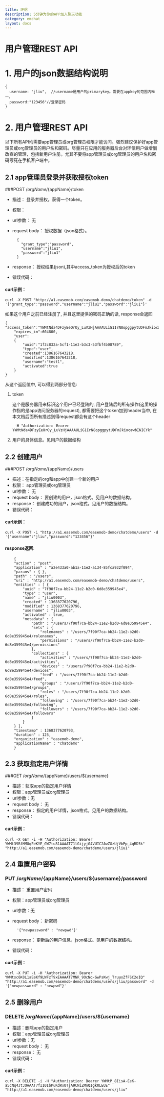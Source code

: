 ```yaml
---
title: 环信
description: 5分钟为你的APP加入聊天功能
category: emchat
layout: docs
---
```


# 用户管理REST API

# 1. 用户的json数据结构说明
	{
	  username: "jliu",  //username是用户的primarykey。需要在appkey的范围内唯一。
	  password:"123456"//登录密码
	}

# 2. 用户管理REST API

以下所有API均需要app管理员或org管理员权限才能访问。强烈建议保护好app管理员或org管理员的用户名和密码。尽量只在应用的服务器后台对环信用户做增删改查的管理，包括新用户注册。尤其不要将app管理员或org管理员的用户名和密码写死在手机客户端中。

## 2.1 app管理员登录并获取授权token ##

###POST /${orgName}/${appName}/token

- 描述： 登录并授权，获得一个token。
- 权限：
- url参数： 无
- request body： 授权数据（json格式）。

		{
		  "grant_type":"password",
	  	  "username":"jliu1",
	  	  "password":"jliu1"
		}

- response： 授权结果(json),其中access_token为授权后的token
- 错误代码：

#### curl示例：
		
	curl -X POST "http://a1.easemob.com/easemob-demo/chatdemo/token" -d '{"grant_type":"password","username":"jliu1","password":"jliu1"}'
	
				
如果这个用户之前已经注册了, 并且这里提供的密码正确的话, response会返回
		
	{	  	"access_token":"YWMtNda4DFzyEeOrOy_LuVzHjAAAAULiG1IrN8opggpytUDFmJkiocawbINICYk",
		"expires_in":604800,
		"user":
        {
            "uuid":"1f3c832a-5cf1-11e3-b3c3-53fbf4b08789",
            "type":"user",
            "created":1386167643218,
            "modified":1386167643218,
            "username":"test1",
            "activated":true
        }
	}

从这个返回值中, 可以得到两部分信息:

1. token

     这个是服务器用来标识这个用户已经登陆的, 用户登陆后的所有操作(这里的操作指的是app访问服务器的request), 都需要把这个token加到header当中, 在本文档后面所有描述到得request都会有这个header   

		
        -H "Authorization: Bearer YWMtNda4DFzyEeOrOy_LuVzHjAAAAULiG1IrN8opggpytUDFmJkiocawbINICYk"

2. 用户的具体信息。见用户的数据结构


## 2.2 创建用户 ##

###POST /${orgName}/${appName}/users

- 描述：在指定的org和app中创建一个新的用户
- 权限： app管理员或org管理员
- url参数： 无
- request body： 要创建的用户，json格式。见用户的数据结构。
- response： 创建成功的用户，json格式。见用户的数据结构。
- 错误代码：

#### curl示例：
		
	curl -X POST -i "http://a1.easemob.com/easemob-demo/chatdemo/users" -d '{"username":"jliu","password":"123456"}'

#### response返回:
		
		{
		"action" : "post",
		"application" : "a2e433a0-ab1a-11e2-a134-85fca932f094",
		"params" : { },
		"path" : "/users",
		"uri" : "http://a1.easemob.com/easemob-demo/chatdemo/users",
		"entities" : [ {
			"uuid" : "7f90f7ca-bb24-11e2-b2d0-6d8e359945e4",
			"type" : "user",
			"name" : "jliu0003",
			"created" : 1368377620796,
			"modified" : 1368377620796,
			"username" : "jliu0003",
			"activated" : true,			
			"metadata" : {
				"path" : "/users/7f90f7ca-bb24-11e2-b2d0-6d8e359945e4",
				"sets" : {
					"rolenames" : "/users/7f90f7ca-bb24-11e2-b2d0-6d8e359945e4/rolenames",
					"permissions" : "/users/7f90f7ca-bb24-11e2-b2d0-6d8e359945e4/permissions"
				},
				"collections" : {
					"activities" : "/users/7f90f7ca-bb24-11e2-b2d0-6d8e359945e4/activities",
					"devices" : "/users/7f90f7ca-bb24-11e2-b2d0-6d8e359945e4/devices",
					"feed" : "/users/7f90f7ca-bb24-11e2-b2d0-6d8e359945e4/feed",
					"groups" : "/users/7f90f7ca-bb24-11e2-b2d0-6d8e359945e4/groups",
					"roles" : "/users/7f90f7ca-bb24-11e2-b2d0-6d8e359945e4/roles",
					"following" : "/users/7f90f7ca-bb24-11e2-b2d0-6d8e359945e4/following",
    				"followers" : "/users/7f90f7ca-bb24-11e2-b2d0-6d8e359945e4/followers"
      			}
    		}
      	} ],
      	"timestamp" : 1368377620793,
      	"duration" : 125,
      	"organization" : "easemob-demo",
      	"applicationName" : "chatdemo"
		}
  


## 2.3 获取指定用户详情 ##

###GET /${orgName}/${appName}/users/${username}

- 描述：获取app的指定用户详情
- 权限：app管理员或org管理员
- url参数：无
- request body： 无
- response： 指定的用户详情，json格式。见用户的数据结构。
- 错误代码：

#### curl示例：
		
	curl -X GET -i -H "Authorization: Bearer YWMt39RfMMOqEeKYE_GW7tu81AAAAT71lGijyjG4VUIC2AwZGzUjVbPp_4qRD5k" "http://a1.easemob.com/easemob-demo/chatdemo/users/jliu1"

## 2.4 重置用户密码 ##

### PUT /${orgName}/${appName}/users/${username}/password

- 描述： 重置用户密码
- 权限：app管理员或org管理员
- url参数：无
- request body： 新密码

		'{"newpassword" : "newpwd"}'
- response： 更新后的用户信息，json格式。见用户的数据结构。
- 错误代码：
 
#### curl示例：
		
	curl -X PUT -i -H "Authorization: Bearer YWMtxc6K0L1aEeKf9LWFzT9xEAAAAT7MNR_9OcNq-GwPsKwj_TruuxZfFSC2eIQ" "http://a1.easemob.com/easemob-demo/chatdemo/users/jliu/password" -d '{"newpassword" : "newpwd"}'



## 2.5 删除用户 ##

### DELETE /${orgName}/${appName}/users/${username}
- 描述：删除app的指定用户
- 权限：app管理员或org管理员
- url参数：无
- request body： 无
- response： 无
- 错误代码：

#### curl示例：
		
	curl -X DELETE -i -H "Authorization: Bearer YWMtP_8IisA-EeK-a5cNq4Jt3QAAAT7fI10IbPuKdRxUTjA9CNiZMnQIgk0LEUE" "http://a1.easemob.com/easemob-demo/chatdemo/users/jliu"